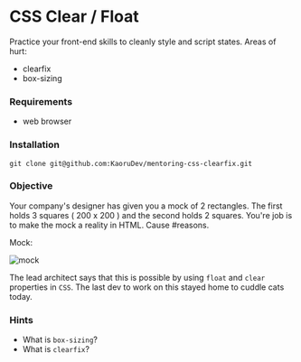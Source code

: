 # CSS Clear / Float

Practice your front-end skills to cleanly style and script states. Areas of hurt:
- clearfix
- box-sizing


### Requirements
- web browser


### Installation
```
git clone git@github.com:KaoruDev/mentoring-css-clearfix.git
```


### Objective

Your company's designer has given you a mock of 2 rectangles. The first holds 3 squares ( 200 x 200 ) and the second holds 2 squares. You're job is to make the mock a reality in HTML. Cause #reasons.

Mock:


![mock](https://raw.githubusercontent.com/KaoruDev/mentoring-css-clearfix/master/screenshots/result.png)

The lead architect says that this is possible by using `float` and `clear` properties in `CSS`. The last dev to work on this stayed home to cuddle cats today.

### Hints

- What is `box-sizing`?
- What is `clearfix`?

